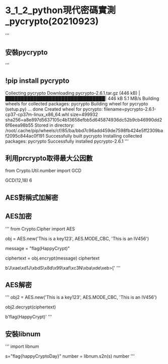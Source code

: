 # 3_1_2_python現代密碼實測_pycrypto(20210923)
'''
## 安裝pycrypto
'''
## !pip install pycrypto

Collecting pycrypto
  Downloading pycrypto-2.6.1.tar.gz (446 kB)
     |████████████████████████████████| 446 kB 5.1 MB/s 
Building wheels for collected packages: pycrypto
  Building wheel for pycrypto (setup.py) ... done
  Created wheel for pycrypto: filename=pycrypto-2.6.1-cp37-cp37m-linux_x86_64.whl size=499932 sha256=a8e897d5637105c4b13658efbb5d645874936dc52b9cb46990dd26f6eea98b55
  Stored in directory: /root/.cache/pip/wheels/cf/85/ba/bbd7c96add459de7598fb424e5ff2309baf2095c844ac0f191
Successfully built pycrypto
Installing collected packages: pycrypto
Successfully installed pycrypto-2.6.1
'''
## 利用prcrypto取得最大公因數

from Crypto.Util.number import GCD

GCD(12,18)
6

## AES對稱式加解密

## AES加密
'''
from Crypto.Cipher import AES

obj = AES.new('This is a key123', AES.MODE_CBC, 'This is an IV456')

message = "flag(HappyCrypt)"

ciphertext = obj.encrypt(message)
ciphertext

b'J\xae\xd1J\xbdS\x8d\x99\xaf\xc3N\xba\xde\xeb>['
'''
## AES解密
'''
obj2 = AES.new('This is a key123', AES.MODE_CBC, 'This is an IV456')

obj2.decrypt(ciphertext)

b'flag(HappyCrypt)'
'''
## 安裝libnum
'''
import libnum

s="flag{happyCryptoDay}"
number = libnum.s2n(s)
number
'''
